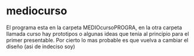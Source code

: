 # mediocurso
El programa esta en la carpeta MEDIOcursoPROGRA, en la otra carpeta llamada curso hay prototipos o algunas ideas que tenia al principio para el primer presentable. 
Por cierto lo mas probable es que vuelva a cambiar el diseño (asi de indeciso soy)
